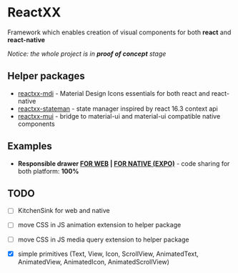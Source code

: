 # ReactXX

Framework which enables creation of visual components for both **react** and **react-native**

*Notice: the whole project is in **proof of concept** stage*

## Helper packages

- [reactxx-mdi](https://github.com/reactxx/reactxx/tree/master/build-icons) - Material Design Icons essentials for both react and react-native
- [reactxx-stateman](https://github.com/reactxx/reactxx/tree/master/muix/src/stateman) - state manager inspired by react 16.3 context api
- [reactxx-mui](https://github.com/reactxx/reactxx/tree/master/muix/src/mui) - bridge to material-ui and material-ui compatible native components

## Examples

- **Responsible drawer [FOR WEB](https://codesandbox.io/embed/github/reactxx/reactxx/tree/master/reactxx-kitchen-sink?autoresize=1&codemirror=1&fontsize=12&module=%2Fsrc%2Fcommon%2Fresponsible-drawer%2Fresponsible-drawer.tsx&view=preview) | [FOR NATIVE (EXPO)](https://expo.io/@pzika/reactxx-kitchen-sink)** - code sharing for both platform: **100%**

## TODO

- [ ] KitchenSink for web and native
- [ ] move CSS in JS animation extension to helper package
- [ ] move CSS in JS media query extension to helper package
- [x] simple primitives (Text, View, Icon, ScrollView, AnimatedText, AnimatedView, AnimatedIcon, AnimatedScrollView)

